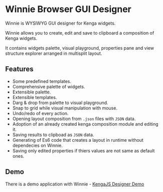 # Winnie Browser GUI Designer
Winnie is WYSIWYG GUI designer for Kenga widgets.

Winnie allows you to create, edit and save to clipboard a composition of Kenga widgets.

It contains widgets palette, visual playground, properties pane and view structure explorer arranged in multisplit layout.

## Features
* Some predefined templates.
* Comprehensive palette of widgets.
* Extensible palette.
* Extensible templates.
* Darg & drop from palette to visual playground.
* Snap to grid while visual manipulation with mouse.
* Undo/redo of every action.
* Opening layout composition from `.json` files with `JSON` data.
* Adoption of an already created kenga composition module and editing it.
* Saving results to clipboad as `JSON` data.
* Generating of Es6 code that creates a layout in runtime without dependecies on Winnie.
* Saving only edited properties if thiers values are not same as default ones.

## Demo
There is a demo application with Winnie - [KengaJS Designer Demo](kengajs.com/demo/winnie.html)